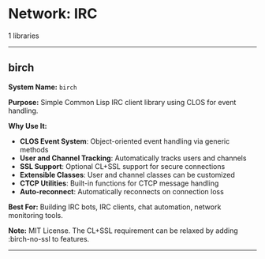 # Network: IRC

1 libraries

---

## birch

**System Name:** `birch`

**Purpose:** Simple Common Lisp IRC client library using CLOS for event handling.

**Why Use It:**
- **CLOS Event System**: Object-oriented event handling via generic methods
- **User and Channel Tracking**: Automatically tracks users and channels
- **SSL Support**: Optional CL+SSL support for secure connections
- **Extensible Classes**: User and channel classes can be customized
- **CTCP Utilities**: Built-in functions for CTCP message handling
- **Auto-reconnect**: Automatically reconnects on connection loss

**Best For:** Building IRC bots, IRC clients, chat automation, network monitoring tools.

**Note:** MIT License. The CL+SSL requirement can be relaxed by adding :birch-no-ssl to features.

---


